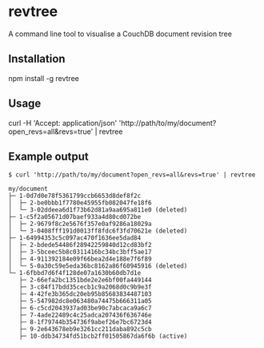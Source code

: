 # revtree
A command line tool to visualise a CouchDB document revision tree

## Installation

npm install -g revtree

## Usage

curl  -H 'Accept: application/json' 'http://path/to/my/document?open_revs=all&revs=true' | revtree

## Example output

    $ curl 'http://path/to/my/document?open_revs=all&revs=true' | revtree

	my/document
	├─ 1-0d7d0e78f5361799ccb6653d8def8f2c
	│  ├─ 2-be0bbb1f7780e45955fb082047fe18f6
	│  └─ 3-02ddeea6d1f73b62d81a9aa695a811e0 (deleted)
	├─ 1-c5f2a05671d07baef933a4d80cd072be
	│  ├─ 2-9679f8c2e5676f357e0af9286a18029a
	│  └─ 3-0408fff191d0013ff8fdc6f3fd70621e (deleted)
	├─ 1-64994353c5c097ac470f1636ee5dad84
	│  ├─ 2-bdede54486f28942259840d12cd83bf2
	│  ├─ 3-5bceec5b8c0311416bc34bc3bff5ae17
	│  ├─ 4-911392184e09f66bea2d4e188e7f6f89
	│  └─ 5-0a30c59e5eda36bc8162a86f60945916 (deleted)
	└─ 1-6fbbd7d6f4f128de07a1630b60db7d1e
	   ├─ 2-66efa2bc1351bde2e2e6bf00fa449144
	   ├─ 3-c84f17bdd35cecb1c9a2068d0c9b9e3f
	   ├─ 4-42fe3b365dc20eb95b85683834487103
	   ├─ 5-547982dc8e063480a74475b666311a05
	   ├─ 6-c5cd2043937ad03be90c7abcaca9a6c7
	   ├─ 7-4ade22489c4c25adca207436f636746e
	   ├─ 8-1f79744b354736f9abef26e7bc6723d4
	   ├─ 9-2e643678eb9e3261cc211daba892c5cb
	   ├─ 10-ddb34734fd51bcb2ff01505867da6f6b (active)

